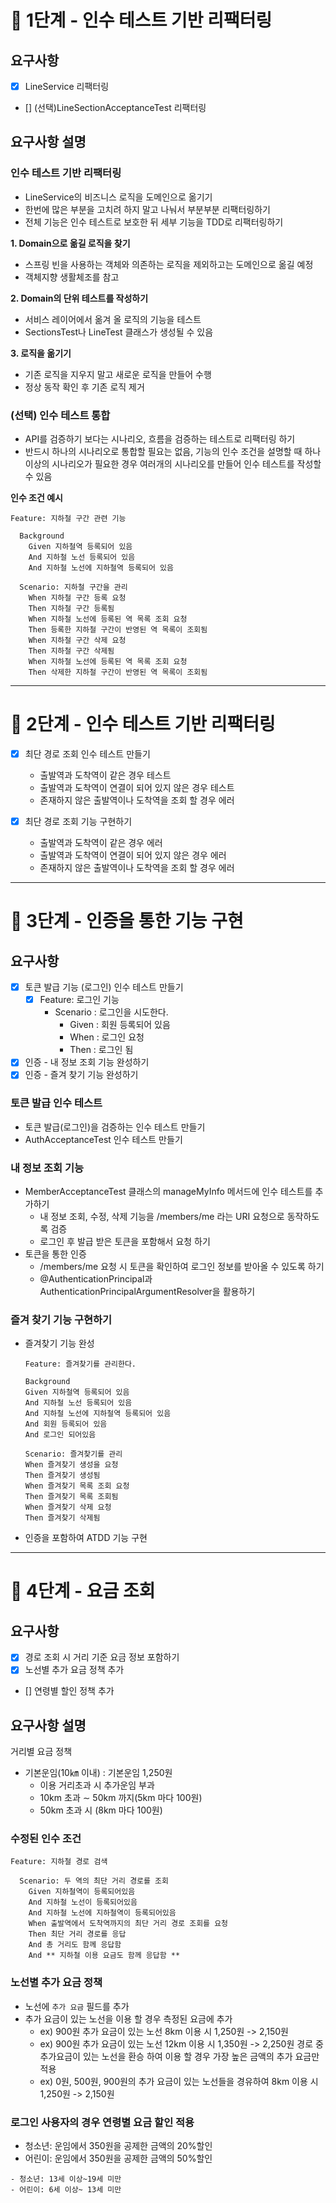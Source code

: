 # 🚀 1단계 - 인수 테스트 기반 리팩터링

## 요구사항
- [X] LineService 리팩터링
- [] (선택)LineSectionAcceptanceTest 리팩터링

## 요구사항 설명

### 인수 테스트 기반 리팩터링
- LineService의 비즈니스 로직을 도메인으로 옮기기
- 한번에 많은 부분을 고치려 하지 말고 나눠서 부분부분 리팩터링하기
- 전체 기능은 인수 테스트로 보호한 뒤 세부 기능을 TDD로 리팩터링하기

**1. Domain으로 옮길 로직을 찾기**
   - 스프링 빈을 사용하는 객체와 의존하는 로직을 제외하고는 도메인으로 옮길 예정
   - 객체지향 생활체조를 참고

**2. Domain의 단위 테스트를 작성하기**
   - 서비스 레이어에서 옮겨 올 로직의 기능을 테스트
   - SectionsTest나 LineTest 클래스가 생성될 수 있음

**3. 로직을 옮기기**
   - 기존 로직을 지우지 말고 새로운 로직을 만들어 수행
   - 정상 동작 확인 후 기존 로직 제거

### (선택) 인수 테스트 통합
- API를 검증하기 보다는 시나리오, 흐름을 검증하는 테스트로 리팩터링 하기
- 반드시 하나의 시나리오로 통합할 필요는 없음, 기능의 인수 조건을 설명할 때 하나 이상의 시나리오가 필요한 경우 여러개의 시나리오를 만들어 인수 테스트를 작성할 수 있음

**인수 조건 예시**
```text
Feature: 지하철 구간 관련 기능

  Background 
    Given 지하철역 등록되어 있음
    And 지하철 노선 등록되어 있음
    And 지하철 노선에 지하철역 등록되어 있음

  Scenario: 지하철 구간을 관리
    When 지하철 구간 등록 요청
    Then 지하철 구간 등록됨
    When 지하철 노선에 등록된 역 목록 조회 요청
    Then 등록한 지하철 구간이 반영된 역 목록이 조회됨
    When 지하철 구간 삭제 요청
    Then 지하철 구간 삭제됨
    When 지하철 노선에 등록된 역 목록 조회 요청
    Then 삭제한 지하철 구간이 반영된 역 목록이 조회됨
```

---

# 🚀 2단계 - 인수 테스트 기반 리팩터링

- [X] 최단 경로 조회 인수 테스트 만들기
  - 출발역과 도착역이 같은 경우 테스트
  - 출발역과 도착역이 연결이 되어 있지 않은 경우 테스트
  - 존재하지 않은 출발역이나 도착역을 조회 할 경우 에러

- [X] 최단 경로 조회 기능 구현하기
  - 출발역과 도착역이 같은 경우 에러
  - 출발역과 도착역이 연결이 되어 있지 않은 경우 에러
  - 존재하지 않은 출발역이나 도착역을 조회 할 경우 에러

---

# 🚀 3단계 - 인증을 통한 기능 구현

## 요구사항

- [X] 토큰 발급 기능 (로그인) 인수 테스트 만들기
  - [X] Feature: 로그인 기능
    - Scenario : 로그인을 시도한다.
      - Given : 회원 등록되어 있음
      - When : 로그인 요청
      - Then : 로그인 됨
- [X] 인증 - 내 정보 조회 기능 완성하기
- [X] 인증 - 즐겨 찾기 기능 완성하기

### 토큰 발급 인수 테스트

- 토큰 발급(로그인)을 검증하는 인수 테스트 만들기
- AuthAcceptanceTest 인수 테스트 만들기

### 내 정보 조회 기능

- MemberAcceptanceTest 클래스의 manageMyInfo 메서드에 인수 테스트를 추가하기
  - 내 정보 조회, 수정, 삭제 기능을 /members/me 라는 URI 요청으로 동작하도록 검증
  - 로그인 후 발급 받은 토큰을 포함해서 요청 하기
- 토큰을 통한 인증
  - /members/me 요청 시 토큰을 확인하여 로그인 정보를 받아올 수 있도록 하기
  - @AuthenticationPrincipal과 AuthenticationPrincipalArgumentResolver을 활용하기

### 즐겨 찾기 기능 구현하기

- 즐겨찾기 기능 완성
  ```text
  Feature: 즐겨찾기를 관리한다.
  
  Background
  Given 지하철역 등록되어 있음
  And 지하철 노선 등록되어 있음
  And 지하철 노선에 지하철역 등록되어 있음
  And 회원 등록되어 있음
  And 로그인 되어있음
  
  Scenario: 즐겨찾기를 관리
  When 즐겨찾기 생성을 요청
  Then 즐겨찾기 생성됨
  When 즐겨찾기 목록 조회 요청
  Then 즐겨찾기 목록 조회됨
  When 즐겨찾기 삭제 요청
  Then 즐겨찾기 삭제됨
  ```
- 인증을 포함하여 ATDD 기능 구현

---

# 🚀 4단계 - 요금 조회

## 요구사항

- [X] 경로 조회 시 거리 기준 요금 정보 포함하기
- [X] 노선별 추가 요금 정책 추가
- [] 연령별 할인 정책 추가

## 요구사항 설명

거리별 요금 정책

- 기본운임(10㎞ 이내) : 기본운임 1,250원
  - 이용 거리초과 시 추가운임 부과
  - 10km 초과 ∼ 50km 까지(5km 마다 100원)
  - 50km 초과 시 (8km 마다 100원)

### 수정된 인수 조건

```text
Feature: 지하철 경로 검색

  Scenario: 두 역의 최단 거리 경로를 조회
    Given 지하철역이 등록되어있음
    And 지하철 노선이 등록되어있음
    And 지하철 노선에 지하철역이 등록되어있음
    When 출발역에서 도착역까지의 최단 거리 경로 조회를 요청
    Then 최단 거리 경로를 응답
    And 총 거리도 함께 응답함
    And ** 지하철 이용 요금도 함께 응답함 **
```

### 노선별 추가 요금 정책

- 노선에 `추가 요금` 필드를 추가
- 추가 요금이 있는 노선을 이용 할 경우 측정된 요금에 추가
  - ex) 900원 추가 요금이 있는 노선 8km 이용 시 1,250원 -> 2,150원
  - ex) 900원 추가 요금이 있는 노선 12km 이용 시 1,350원 -> 2,250원
    경로 중 추가요금이 있는 노선을 환승 하여 이용 할 경우 가장 높은 금액의 추가 요금만 적용
  - ex) 0원, 500원, 900원의 추가 요금이 있는 노선들을 경유하여 8km 이용 시 1,250원 -> 2,150원

### 로그인 사용자의 경우 연령별 요금 할인 적용

- 청소년: 운임에서 350원을 공제한 금액의 20%할인
- 어린이: 운임에서 350원을 공제한 금액의 50%할인

```text
- 청소년: 13세 이상~19세 미만
- 어린이: 6세 이상~ 13세 미만
```
